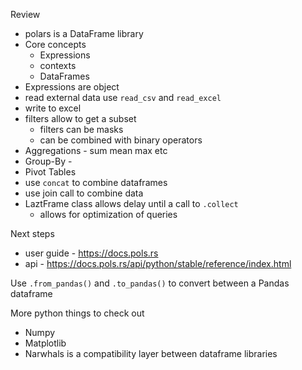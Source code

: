 Review
* polars is a DataFrame library
* Core concepts
    * Expressions
    * contexts
    * DataFrames
* Expressions are object
* read external data use `read_csv` and `read_excel`
* write to excel
* filters allow to get a subset
    * filters can be masks
    * can be combined with binary operators
* Aggregations - sum mean max etc
* Group-By - 
* Pivot Tables
* use `concat` to combine dataframes
* use join call to combine data 
* LaztFrame class allows delay until a call to `.collect`
    * allows for optimization of queries


Next steps
* user guide - https://docs.pols.rs
* api - https://docs.pols.rs/api/python/stable/reference/index.html

Use `.from_pandas()` and `.to_pandas()` to convert between a Pandas dataframe

More python things to check out
* Numpy
* Matplotlib
* Narwhals is a compatibility layer between dataframe libraries


